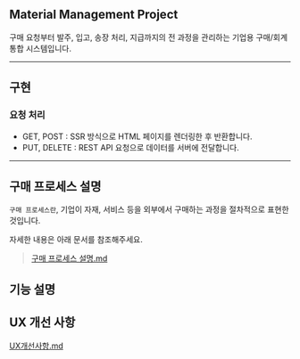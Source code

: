 ## Material Management Project

구매 요청부터 발주, 입고, 송장 처리, 지급까지의 전 과정을 관리하는 기업용 구매/회계 통합 시스템입니다.

---
## 구현

### 요청 처리
- GET, POST : SSR 방식으로 HTML 페이지를 렌더링한 후 반환합니다.
- PUT, DELETE : REST API 요청으로 데이터를 서버에 전달합니다.


---

## 구매 프로세스 설명
`구매 프로세스란`, 기업이 자재, 서비스 등을 외부에서 구매하는 과정을 절차적으로 표현한 것입니다.

자세한 내용은 아래 문서를 참조해주세요.

>[구매 프로세스 설명.md](docs/%EA%B5%AC%EB%A7%A4%20%ED%94%84%EB%A1%9C%EC%84%B8%EC%8A%A4%20%EC%84%A4%EB%AA%85.md)

## 기능 설명




## UX 개선 사항
[UX개선사항.md](docs/UX%EA%B0%9C%EC%84%A0%EC%82%AC%ED%95%AD.md)

